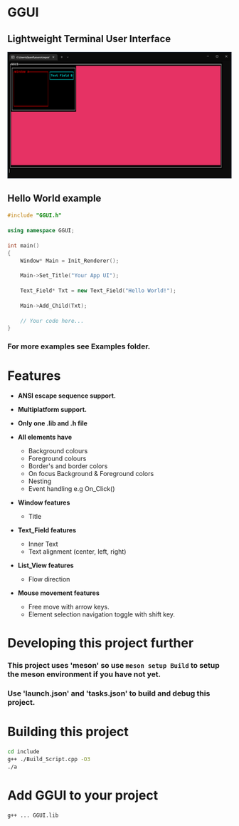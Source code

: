 # GGUI

## Lightweight Terminal User Interface

<img src="Banner.png"/>

## Hello World example
```C++
#include "GGUI.h"

using namespace GGUI;

int main() 
{
    Window* Main = Init_Renderer();

    Main->Set_Title("Your App UI");

    Text_Field* Txt = new Text_Field("Hello World!");

    Main->Add_Child(Txt);

    // Your code here...
}
```
### For more examples see Examples folder. 

# Features
- **ANSI escape sequence support.**
- **Multiplatform support.**
- **Only one .lib and .h file**
- **All elements have**
    - Background colours
    - Foreground colours
    - Border's and border colors
    - On focus Background & Foreground colors
    - Nesting
    - Event handling e.g On_Click()
- **Window features**
    - Title
- **Text_Field features**
    - Inner Text
    - Text alignment (center, left, right)
- **List_View features**
    - Flow direction

- **Mouse movement features**
    - Free move with arrow keys.
    - Element selection navigation toggle with shift key.

# Developing this project further
### This project uses 'meson' so use `meson setup Build` to setup the meson environment if you have not yet.
### Use 'launch.json' and 'tasks.json' to build and debug this project.

# Building this project
```bash
cd include
g++ ./Build_Script.cpp -O3
./a
```

# Add GGUI to your project
```
g++ ... GGUI.lib
```